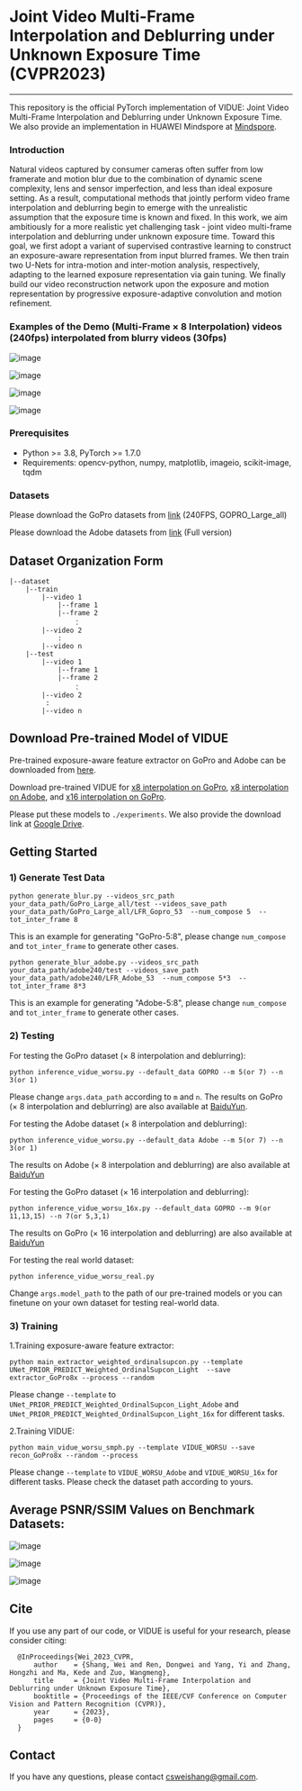 # Joint Video Multi-Frame Interpolation and Deblurring under Unknown Exposure Time (CVPR2023)
---

This repository is the official PyTorch implementation of VIDUE: Joint Video Multi-Frame Interpolation and Deblurring under Unknown Exposure Time.
We also provide an implementation in HUAWEI Mindspore at [Mindspore](https://github.com/Hunter-Will/VIDUE-mindspore). 

### Introduction
Natural videos captured by consumer cameras often suffer from low framerate and motion blur due to the combination of dynamic scene complexity, lens and sensor imperfection, and less than ideal exposure setting. As a result, computational methods that jointly perform video frame interpolation and deblurring begin to emerge with the unrealistic assumption that the exposure time is known and fixed. In this work, we aim ambitiously for a more realistic yet challenging task - joint video multi-frame interpolation and deblurring under unknown exposure time. Toward this goal, we first adopt a variant of supervised contrastive learning to construct an exposure-aware representation from input blurred frames. We then train two U-Nets for intra-motion and inter-motion analysis, respectively, adapting to the learned exposure representation via gain tuning. We finally build our video reconstruction network upon the exposure and motion representation by progressive exposure-adaptive convolution and motion refinement.

### Examples of the Demo (Multi-Frame $\times$ 8 Interpolation) videos (240fps) interpolated from blurry videos (30fps)

![image](https://github.com/shangwei5/VIDUE/blob/main/Figures/GOPR0410_11_00.gif)

![image](https://github.com/shangwei5/VIDUE/blob/main/Figures/GOPR0384_11_05.gif)

![image](https://github.com/shangwei5/VIDUE/blob/main/Figures/IMG_0015.gif)

![image](https://github.com/shangwei5/VIDUE/blob/main/Figures/IMG_0183.gif)


### Prerequisites
- Python >= 3.8, PyTorch >= 1.7.0
- Requirements: opencv-python, numpy, matplotlib, imageio, scikit-image, tqdm

### Datasets
Please download the GoPro datasets from [link](http://data.cv.snu.ac.kr:8008/webdav/dataset/GOPRO/GOPRO_Large_all.zip) (240FPS, GOPRO_Large_all)

Please download the Adobe datasets from [link](https://www.dropbox.com/s/pwjbbrcyk1woqxu/adobe240.zip?dl=0) (Full version)

## Dataset Organization Form
```
|--dataset
    |--train  
        |--video 1
            |--frame 1
            |--frame 2
                ：  
        |--video 2
            :
        |--video n
    |--test
        |--video 1
            |--frame 1
            |--frame 2
                ：  
        |--video 2
         :
        |--video n
```
## Download Pre-trained Model of VIDUE
Pre-trained exposure-aware feature extractor on GoPro and Adobe can be downloaded from [here](https://pan.baidu.com/s/1Zf9AbODFtaFexldhmt6_bg?pwd=giu1).

Download pre-trained VIDUE for [x8 interpolation on GoPro](https://pan.baidu.com/s/1_f_G2vdYowqxxiRFkiP18g?pwd=c2sf), [x8 interpolation on Adobe](https://pan.baidu.com/s/1P9hKNZBGlMe24xDLZxqHGg?pwd=h5k2), and [x16 interpolation on GoPro](https://pan.baidu.com/s/1KciF2INIjEBnGmIetC2X6g?pwd=x8uu).

Please put these models to `./experiments`. We also provide the download link at [Google Drive](https://drive.google.com/drive/folders/1iiQGGzsczKG8eqORqT_qq_F04CEQTQUu?usp=sharing).

## Getting Started

### 1) Generate Test Data
```
python generate_blur.py --videos_src_path your_data_path/GoPro_Large_all/test --videos_save_path your_data_path/GoPro_Large_all/LFR_Gopro_53  --num_compose 5  --tot_inter_frame 8
```
This is an example for generating "GoPro-5:8", please change `num_compose` and `tot_inter_frame` to generate other cases.

```
python generate_blur_adobe.py --videos_src_path your_data_path/adobe240/test --videos_save_path your_data_path/adobe240/LFR_Adobe_53  --num_compose 5*3  --tot_inter_frame 8*3
```
This is an example for generating "Adobe-5:8", please change `num_compose` and `tot_inter_frame` to generate other cases.


### 2) Testing
For testing the GoPro dataset ($\times$ 8 interpolation and deblurring):
```
python inference_vidue_worsu.py --default_data GOPRO --m 5(or 7) --n 3(or 1)
```
Please change `args.data_path` according to `m` and `n`.
The results on GoPro ($\times$ 8 interpolation and deblurring) are also available at [BaiduYun](https://pan.baidu.com/s/19_og-5tDZ3Bccp2gQTzEPg?pwd=k1fp).

For testing the Adobe dataset ($\times$ 8 interpolation and deblurring):
```
python inference_vidue_worsu.py --default_data Adobe --m 5(or 7) --n 3(or 1)
```
The results on Adobe ($\times$ 8 interpolation and deblurring) are also available at [BaiduYun](https://pan.baidu.com/s/1ko399DgXUYG5xa_bykwJ2A?pwd=gqug)

For testing the GoPro dataset ($\times$ 16 interpolation and deblurring):
```
python inference_vidue_worsu_16x.py --default_data GOPRO --m 9(or 11,13,15) --n 7(or 5,3,1)
```
The results on GoPro ($\times$ 16 interpolation and deblurring) are also available at [BaiduYun](https://pan.baidu.com/s/1efzyoyDSWWPlEm_bCTfhGw?pwd=fyhu)

For testing the real world dataset:
```
python inference_vidue_worsu_real.py
```
Change `args.model_path` to the path of our pre-trained models or you can finetune on your own dataset for testing real-world data.

### 3) Training
1.Training exposure-aware feature extractor:
```
python main_extractor_weighted_ordinalsupcon.py --template UNet_PRIOR_PREDICT_Weighted_OrdinalSupcon_Light  --save extractor_GoPro8x --process --random
```
Please change `--template` to `UNet_PRIOR_PREDICT_Weighted_OrdinalSupcon_Light_Adobe` and `UNet_PRIOR_PREDICT_Weighted_OrdinalSupcon_Light_16x` for different tasks.

2.Training VIDUE:
```
python main_vidue_worsu_smph.py --template VIDUE_WORSU --save recon_GoPro8x --random --process
```
Please change `--template` to `VIDUE_WORSU_Adobe` and `VIDUE_WORSU_16x` for different tasks.
Please check the dataset path according to yours.

## Average PSNR/SSIM Values on Benchmark Datasets:
![image](https://github.com/shangwei5/VIDUE/blob/main/Figures/metrics_gopro8x.png)

![image](https://github.com/shangwei5/VIDUE/blob/main/Figures/metrics_adobe8x.png)

![image](https://github.com/shangwei5/VIDUE/blob/main/Figures/metrics_gopro16x.png)

## Cite
If you use any part of our code, or VIDUE is useful for your research, please consider citing:
```
  @InProceedings{Wei_2023_CVPR,
      author    = {Shang, Wei and Ren, Dongwei and Yang, Yi and Zhang, Hongzhi and Ma, Kede and Zuo, Wangmeng},
      title     = {Joint Video Multi-Frame Interpolation and Deblurring under Unknown Exposure Time},
      booktitle = {Proceedings of the IEEE/CVF Conference on Computer Vision and Pattern Recognition (CVPR)},
      year      = {2023},
      pages     = {0-0}
  }
```

## Contact
If you have any questions, please contact csweishang@gmail.com.



